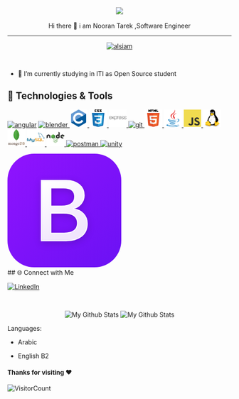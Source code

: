 <div id="header" align="center">
  <img src="https://media.giphy.com/media/emGDBYPZ2mVrsS1biZ/giphy.gif" width="200"/>
  <br>
  <p>Hi there 👋 i am Nooran Tarek ,Software Engineer
  <hr>
    
</p>
</div>

<p align="center">
 <a href="https://www.linkedin.com/in/nooran-tarek-90584024a/" target="_blank">
  <img src="https://img.shields.io/badge/LinkedIn-0077B5?style=for-the-badge&logo=linkedin&logoColor=white" alt="alsiam"/>
 </a>
</p>
<br />

- 🔭 I’m currently studying in ITI as Open Source student 

## 🔧 Technologies & Tools

<p align="left"> <a href="https://angular.io" target="_blank" rel="noreferrer"> <img src="https://angular.io/assets/images/logos/angular/angular.svg" alt="angular" width="40" height="40"/></a>
<a href="https://www.blender.org/" target="_blank" rel="noreferrer"> <img src="https://download.blender.org/branding/community/blender_community_badge_white.svg" alt="blender" width="40" height="40"/> </a> 
<a href="https://www.cprogramming.com/" target="_blank" rel="noreferrer"> <img src="https://raw.githubusercontent.com/devicons/devicon/master/icons/c/c-original.svg" alt="c" width="40" height="40"/> </a>
<a href="https://www.w3schools.com/css/" target="_blank" rel="noreferrer"> <img src="https://raw.githubusercontent.com/devicons/devicon/master/icons/css3/css3-original-wordmark.svg" alt="css3" width="40" height="40"/> </a> <a href="https://expressjs.com" target="_blank" rel="noreferrer"> <img src="https://raw.githubusercontent.com/devicons/devicon/master/icons/express/express-original-wordmark.svg" alt="express" width="40" height="40"/> </a> <a href="https://git-scm.com/" target="_blank" rel="noreferrer"> <img src="https://www.vectorlogo.zone/logos/git-scm/git-scm-icon.svg" alt="git" width="40" height="40"/> </a> <a href="https://www.w3.org/html/" target="_blank" rel="noreferrer"> <img src="https://raw.githubusercontent.com/devicons/devicon/master/icons/html5/html5-original-wordmark.svg" alt="html5" width="40" height="40"/> </a> <a href="https://www.java.com" target="_blank" rel="noreferrer"> <img src="https://raw.githubusercontent.com/devicons/devicon/master/icons/java/java-original.svg" alt="java" width="40" height="40"/> </a> <a href="https://developer.mozilla.org/en-US/docs/Web/JavaScript" target="_blank" rel="noreferrer"> <img src="https://raw.githubusercontent.com/devicons/devicon/master/icons/javascript/javascript-original.svg" alt="javascript" width="40" height="40"/> </a> <a href="https://www.linux.org/" target="_blank" rel="noreferrer"> <img src="https://raw.githubusercontent.com/devicons/devicon/master/icons/linux/linux-original.svg" alt="linux" width="40" height="40"/> </a> <a href="https://www.mongodb.com/" target="_blank" rel="noreferrer"> <img src="https://raw.githubusercontent.com/devicons/devicon/master/icons/mongodb/mongodb-original-wordmark.svg" alt="mongodb" width="40" height="40"/> </a> <a href="https://www.mysql.com/" target="_blank" rel="noreferrer"> <img src="https://raw.githubusercontent.com/devicons/devicon/master/icons/mysql/mysql-original-wordmark.svg" alt="mysql" width="40" height="40"/> </a> <a href="https://nodejs.org" target="_blank" rel="noreferrer"> <img src="https://raw.githubusercontent.com/devicons/devicon/master/icons/nodejs/nodejs-original-wordmark.svg" alt="nodejs" width="40" height="40"/> </a> <a href="https://postman.com" target="_blank" rel="noreferrer"> <img src="https://www.vectorlogo.zone/logos/getpostman/getpostman-icon.svg" alt="postman" width="40" height="40"/> </a> <a href="https://unity.com/" target="_blank" rel="noreferrer"> <img src="https://www.vectorlogo.zone/logos/unity3d/unity3d-icon.svg" alt="unity" width="40" height="40"/> </a> </p>
<svg xmlns="http://www.w3.org/2000/svg" width="256" height="256" fill="none" viewBox="0 0 256 256"><rect width="256" height="256" fill="url(#paint0_linear_158_100)" rx="60"/><g filter="url(#filter0_d_158_100)"><path fill="url(#paint1_linear_158_100)" d="M131.97 196.157C161.646 196.157 179.529 181.626 179.529 157.66C179.529 139.543 166.77 126.428 147.823 124.351V123.597C161.743 121.332 172.666 108.405 172.666 93.9689C172.666 73.3992 156.427 60 131.68 60H76V196.157H131.97ZM97.6533 77.2674H126.46C142.12 77.2674 151.013 84.2497 151.013 96.8935C151.013 110.387 140.67 117.935 121.917 117.935H97.6533V77.2674V77.2674ZM97.6533 178.89V134.071H126.266C146.76 134.071 157.393 141.619 157.393 156.339C157.393 171.058 147.05 178.89 127.523 178.89H97.6533V178.89Z"/><path stroke="#fff" stroke-width="2" d="M131.97 196.157C161.646 196.157 179.529 181.626 179.529 157.66C179.529 139.543 166.77 126.428 147.823 124.351V123.597C161.743 121.332 172.666 108.405 172.666 93.9689C172.666 73.3992 156.427 60 131.68 60H76V196.157H131.97ZM97.6533 77.2674H126.46C142.12 77.2674 151.013 84.2497 151.013 96.8935C151.013 110.387 140.67 117.935 121.917 117.935H97.6533V77.2674V77.2674ZM97.6533 178.89V134.071H126.266C146.76 134.071 157.393 141.619 157.393 156.339C157.393 171.058 147.05 178.89 127.523 178.89H97.6533V178.89Z"/></g><defs><filter id="filter0_d_158_100" width="137.529" height="170.157" x="59" y="47" color-interpolation-filters="sRGB" filterUnits="userSpaceOnUse"><feFlood flood-opacity="0" result="BackgroundImageFix"/><feColorMatrix in="SourceAlpha" result="hardAlpha" type="matrix" values="0 0 0 0 0 0 0 0 0 0 0 0 0 0 0 0 0 0 127 0"/><feOffset dy="4"/><feGaussianBlur stdDeviation="8"/><feColorMatrix type="matrix" values="0 0 0 0 0 0 0 0 0 0 0 0 0 0 0 0 0 0 0.15 0"/><feBlend in2="BackgroundImageFix" mode="normal" result="effect1_dropShadow_158_100"/><feBlend in="SourceGraphic" in2="effect1_dropShadow_158_100" mode="normal" result="shape"/></filter><linearGradient id="paint0_linear_158_100" x1="0" x2="256" y1="0" y2="256" gradientUnits="userSpaceOnUse"><stop stop-color="#9013FE"/><stop offset="1" stop-color="#6B11F4"/></linearGradient><linearGradient id="paint1_linear_158_100" x1="85.793" x2="148.541" y1="68.962" y2="175.084" gradientUnits="userSpaceOnUse"><stop stop-color="#fff"/><stop offset="1" stop-color="#F1E5FC"/></linearGradient></defs></svg>
<br>
## 🌐 Connect with Me

[![LinkedIn](https://img.shields.io/badge/LinkedIn-Profile-blue)](https://www.linkedin.com/in/nooran-tarek-90584024a)

<br>
<p align="center">
<img align="center" src="https://github-readme-stats.vercel.app/api/top-langs/?username=NooranTarek&layout=compact&theme=radical&hide=" alt="My Github Stats">
  <img align="center" src="https://github-readme-stats.vercel.app/api?username=NooranTarek&&show_icons=true&theme=radical&count_private=true&include_all_commits=true" alt="My Github Stats">
</p>



Languages:

- Arabic

- English B2


#### Thanks for visiting :heart:
![VisitorCount](https://profile-counter.glitch.me/NooranTarek/count.svg)



